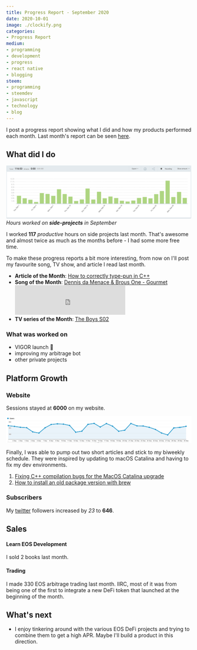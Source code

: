 ```yaml
---
title: Progress Report - September 2020
date: 2020-10-01
image: ./clockify.png
categories:
- Progress Report
medium:
- programming
- development
- progress
- react native
- blogging
steem:
- programming
- steemdev
- javascript
- technology
- blog
---
```



I post a progress report showing what I did and how my products performed each month.
Last month's report can be seen [here](/progress-report-august-2020).

## What did I do

![Productive Hours in September](./clockify.png)
_Hours worked on **side-projects** in September_

I worked **117** _productive_ hours on side projects last month.
That's awesome and almost twice as much as the months before - I had some more free time.

To make these progress reports a bit more interesting, from now on I'll post my favourite song, TV show, and article I read last month.

* **Article of the Month**: [How to correctly type-pun in C++](https://gist.github.com/shafik/848ae25ee209f698763cffee272a58f8#what-is-type-punning)
* **Song of the Month**: [Dennis da Menace & Brous One - Gourmet](https://open.spotify.com/track/6ktuLbWtaATic0aa5xURhg)
    <iframe src="https://open.spotify.com/embed/track/6ktuLbWtaATic0aa5xURhg" width="300" height="80" frameborder="0" allowtransparency="true" allow="encrypted-media"></iframe>
* **TV series of the Month**: [The Boys S02](https://trakt.tv/shows/the-boys-2019/seasons/2)

### What was worked on

* VIGOR launch 🚀
* improving my arbitrage bot
* other private projects

## Platform Growth

### Website

Sessions stayed at **6000** on my website.

![Website Traffic](./website-traffic.png)

Finally, I was able to pump out two short articles and stick to my biweekly schedule.
They were inspired by updating to macOS Catalina and having to fix my dev environments.

1. [Fixing C++ compilation bugs for the MacOS Catalina upgrade](/fixing-cpp-compilation-bugs-for-the-mac-os-catalina-upgrade/)
2. [How to install an old package version with brew](/how-to-install-an-old-package-version-with-brew/)

### Subscribers

My [twitter](https://twitter.com/cmichelio) followers increased by _23_ to **646**.

## Sales

#### Learn EOS Development

I sold 2 books last month.

#### Trading

I made 330 EOS arbitrage trading last month.
IIRC, most of it was from being one of the first to integrate a new DeFi token that launched at the beginning of the month.

## What's next

* I enjoy tinkering around with the various EOS DeFi projects and trying to combine them to get a high APR. Maybe I'll build a product in this direction.
